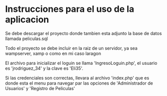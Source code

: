 # Instrucciones para el uso de la aplicacion

Se debe descargar el proyecto donde tambien esta adjunto la base de datos llamada peliculas.sql

Todo el proyecto se debe incluir en la raiz de un servidor, ya sea wampserver, xamp o como en mi caso laragon

El archivo para inicializar el loguin se llama 'IngresoLoguin.php', el usuario es 'jrodriguez_34' y la clave es 'Eli35'.

Si las credenciales son correctas, llevara al archivo 'index.php' que es donde esta el menu para navegar par las opciones de 'Administrador de Usuarios' y 'Registro de Peliculas'
